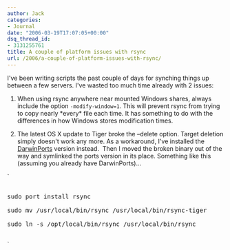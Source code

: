 ```yaml
---
author: Jack
categories:
- Journal
date: "2006-03-19T17:07:05+00:00"
dsq_thread_id:
- 3131255761
title: A couple of platform issues with rsync
url: /2006/a-couple-of-platform-issues-with-rsync/
---
```


I've been writing scripts the past couple of days for synching things up between a few servers. I've wasted too much time already with 2 issues: 

1. When using rsync anywhere near mounted Windows shares, always include the option `-modify-window=1`. This will prevent rsync from trying to copy nearly \*every\* file each time. It has something to do with the differences in how Windows stores modification times. 

2. The latest OS X update to Tiger broke the &#8211;delete option. Target deletion simply doesn't work any more. As a workaround, I've installed the [DarwinPorts][1] version instead.&nbsp; Then I moved the broken binary out of the way and symlinked the ports version in its place. Something like this (assuming you already have DarwinPorts)&#8230; 


`
<pre>

sudo port install rsync

sudo mv /usr/local/bin/rsync /usr/local/bin/rsync-tiger

sudo ln -s /opt/local/bin/rsync /usr/local/bin/rsync

</pre>
</p>
<p>`

[1]: <http://darwinports.opendarwin.org/>